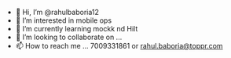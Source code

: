 - 👋 Hi, I’m @rahulbaboria12
- 👀 I’m interested in mobile ops
- 🌱 I’m currently learning mockk nd Hilt
- 💞️ I’m looking to collaborate on ...
- 📫 How to reach me ... 7009331861 or rahul.baboria@toppr.com

<!---
rahulbaboria12/rahulbaboria12 is a ✨ special ✨ repository because its `README.md` (this file) appears on your GitHub profile.
You can click the Preview link to take a look at your changes.
--->
